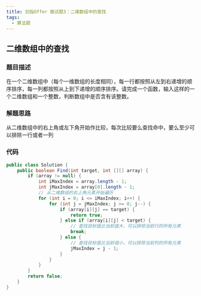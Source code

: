 ```yaml
---
title: 剑指Offer 面试题3：二维数组中的查找
tags: 
  - 算法题
---
```


## 二维数组中的查找

### 题目描述
在一个二维数组中（每个一维数组的长度相同），每一行都按照从左到右递增的顺序排序，每一列都按照从上到下递增的顺序排序。请完成一个函数，输入这样的一个二维数组和一个整数，判断数组中是否含有该整数。

<!--more-->

### 解题思路
从二维数组中的右上角或左下角开始作比较，每次比较要么查找命中，要么至少可以排除一行或者一列

### 代码
```java
public class Solution {
    public boolean Find(int target, int [][] array) {
        if (array != null) {
            int iMaxIndex = array.length - 1;
            int jMaxIndex = array[0].length - 1;
            // 从二维数组的右上角元素开始遍历
            for (int i = 0; i <= iMaxIndex; i++) {
                for (int j = jMaxIndex; j >= 0; j--) {
                    if (array[i][j] == target) {
                        return true;
                    } else if (array[i][j] < target) {
                        // 查找目标值比当前值大，可以排除当前行的所有元素
                        break;
                    } else {
                        // 查找目标值比当前值小，可以排除当前列的所有元素
                        jMaxIndex = j - 1;
                    }
                }
            }
        }
        return false;
    }
}
```

